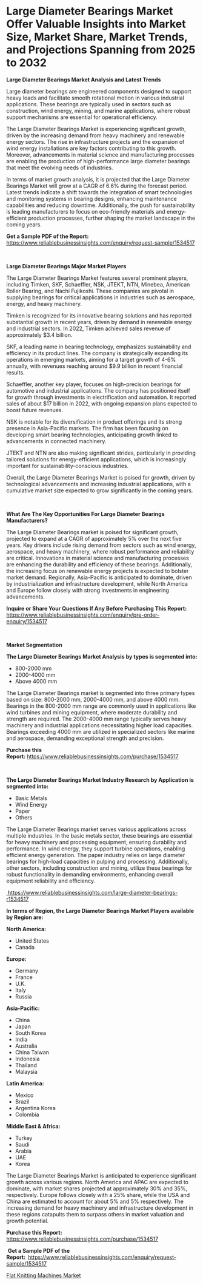 <p><h1>Large Diameter Bearings Market Offer Valuable Insights into Market Size, Market Share, Market Trends, and Projections Spanning from 2025 to 2032</h1></p><p><strong>Large Diameter Bearings Market Analysis and Latest Trends</strong></p>
<p><p>Large diameter bearings are engineered components designed to support heavy loads and facilitate smooth rotational motion in various industrial applications. These bearings are typically used in sectors such as construction, wind energy, mining, and marine applications, where robust support mechanisms are essential for operational efficiency.</p><p>The Large Diameter Bearings Market is experiencing significant growth, driven by the increasing demand from heavy machinery and renewable energy sectors. The rise in infrastructure projects and the expansion of wind energy installations are key factors contributing to this growth. Moreover, advancements in material science and manufacturing processes are enabling the production of high-performance large diameter bearings that meet the evolving needs of industries.</p><p>In terms of market growth analysis, it is projected that the Large Diameter Bearings Market will grow at a CAGR of 6.6% during the forecast period. Latest trends indicate a shift towards the integration of smart technologies and monitoring systems in bearing designs, enhancing maintenance capabilities and reducing downtime. Additionally, the push for sustainability is leading manufacturers to focus on eco-friendly materials and energy-efficient production processes, further shaping the market landscape in the coming years.</p></p>
<p><strong>Get a Sample PDF of the Report:&nbsp;</strong> <a href="https://www.reliablebusinessinsights.com/enquiry/request-sample/1534517?utm_campaign=2224&utm_medium=2&utm_source=Github&utm_content=ia&utm_term=17022025&utm_id=large-diameter-bearings">https://www.reliablebusinessinsights.com/enquiry/request-sample/1534517</a></p>
<p>&nbsp;</p>
<p><strong>Large Diameter Bearings Major Market Players</strong></p>
<p><p>The Large Diameter Bearings Market features several prominent players, including Timken, SKF, Schaeffler, NSK, JTEKT, NTN, Minebea, American Roller Bearing, and Nachi Fujikoshi. These companies are pivotal in supplying bearings for critical applications in industries such as aerospace, energy, and heavy machinery.</p><p>Timken is recognized for its innovative bearing solutions and has reported substantial growth in recent years, driven by demand in renewable energy and industrial sectors. In 2022, Timken achieved sales revenue of approximately $3.4 billion.</p><p>SKF, a leading name in bearing technology, emphasizes sustainability and efficiency in its product lines. The company is strategically expanding its operations in emerging markets, aiming for a target growth of 4-6% annually, with revenues reaching around $9.9 billion in recent financial results.</p><p>Schaeffler, another key player, focuses on high-precision bearings for automotive and industrial applications. The company has positioned itself for growth through investments in electrification and automation. It reported sales of about $17 billion in 2022, with ongoing expansion plans expected to boost future revenues.</p><p>NSK is notable for its diversification in product offerings and its strong presence in Asia-Pacific markets. The firm has been focusing on developing smart bearing technologies, anticipating growth linked to advancements in connected machinery.</p><p>JTEKT and NTN are also making significant strides, particularly in providing tailored solutions for energy-efficient applications, which is increasingly important for sustainability-conscious industries.</p><p>Overall, the Large Diameter Bearings Market is poised for growth, driven by technological advancements and increasing industrial applications, with a cumulative market size expected to grow significantly in the coming years.</p></p>
<p>&nbsp;</p>
<p><strong>What Are The Key Opportunities For Large Diameter Bearings Manufacturers?</strong></p>
<p><p>The Large Diameter Bearings market is poised for significant growth, projected to expand at a CAGR of approximately 5% over the next five years. Key drivers include rising demand from sectors such as wind energy, aerospace, and heavy machinery, where robust performance and reliability are critical. Innovations in material science and manufacturing processes are enhancing the durability and efficiency of these bearings. Additionally, the increasing focus on renewable energy projects is expected to bolster market demand. Regionally, Asia-Pacific is anticipated to dominate, driven by industrialization and infrastructure development, while North America and Europe follow closely with strong investments in engineering advancements.</p></p>
<p><strong>Inquire or Share Your Questions If Any Before Purchasing This Report:</strong> <a href="https://www.reliablebusinessinsights.com/enquiry/pre-order-enquiry/1534517?utm_campaign=2224&utm_medium=2&utm_source=Github&utm_content=ia&utm_term=17022025&utm_id=large-diameter-bearings">https://www.reliablebusinessinsights.com/enquiry/pre-order-enquiry/1534517</a></p>
<p>&nbsp;</p>
<p><strong>Market Segmentation</strong></p>
<p><strong>The Large Diameter Bearings Market Analysis by types is segmented into:</strong></p>
<p><ul><li>800-2000 mm</li><li>2000-4000 mm</li><li>Above 4000 mm</li></ul></p>
<p><p>The Large Diameter Bearings market is segmented into three primary types based on size: 800-2000 mm, 2000-4000 mm, and above 4000 mm. Bearings in the 800-2000 mm range are commonly used in applications like wind turbines and mining equipment, where moderate durability and strength are required. The 2000-4000 mm range typically serves heavy machinery and industrial applications necessitating higher load capacities. Bearings exceeding 4000 mm are utilized in specialized sectors like marine and aerospace, demanding exceptional strength and precision.</p></p>
<p><strong>Purchase this Report:&nbsp;</strong><a href="https://www.reliablebusinessinsights.com/purchase/1534517?utm_campaign=2224&utm_medium=2&utm_source=Github&utm_content=ia&utm_term=17022025&utm_id=large-diameter-bearings">https://www.reliablebusinessinsights.com/purchase/1534517</a></p>
<p>&nbsp;</p>
<p><strong>The Large Diameter Bearings Market Industry Research by Application is segmented into:</strong></p>
<p><ul><li>Basic Metals</li><li>Wind Energy</li><li>Paper</li><li>Others</li></ul></p>
<p><p>The Large Diameter Bearings market serves various applications across multiple industries. In the basic metals sector, these bearings are essential for heavy machinery and processing equipment, ensuring durability and performance. In wind energy, they support turbine operations, enabling efficient energy generation. The paper industry relies on large diameter bearings for high-load capacities in pulping and processing. Additionally, other sectors, including construction and mining, utilize these bearings for robust functionality in demanding environments, enhancing overall equipment reliability and efficiency.</p></p>
<p><a href="https://www.reliablebusinessinsights.com/large-diameter-bearings-r1534517?utm_campaign=2224&utm_medium=2&utm_source=Github&utm_content=ia&utm_term=17022025&utm_id=large-diameter-bearings">&nbsp;https://www.reliablebusinessinsights.com/large-diameter-bearings-r1534517</a></p>
<p><strong>In terms of Region, the Large Diameter Bearings Market Players available by Region are:</strong></p>
<p>
    <p> <strong> North America: </strong>
        <ul>
            <li>United States</li>
            <li>Canada</li>
        </ul>
        </p> 
    <p> <strong> Europe: </strong>
        <ul>
            <li>Germany</li>
            <li>France</li>
            <li>U.K.</li>
            <li>Italy</li>
            <li>Russia</li>
        </ul>
        </p> 
    <p> <strong> Asia-Pacific: </strong>
        <ul>
            <li>China</li>
            <li>Japan</li>
            <li>South Korea</li>
            <li>India</li>
            <li>Australia</li>
            <li>China Taiwan</li>
            <li>Indonesia</li>
            <li>Thailand</li>
            <li>Malaysia</li>
        </ul>
        </p> 
    <p> <strong> Latin America: </strong>
        <ul>
            <li>Mexico</li>
            <li>Brazil</li>
            <li>Argentina Korea</li>
            <li>Colombia</li>
        </ul>
        </p> 
    <p> <strong> Middle East & Africa: </strong>
        <ul>
            <li>Turkey</li>
            <li>Saudi</li>
            <li>Arabia</li>
            <li>UAE</li>
            <li>Korea</li>
        </ul>
    </p>
    </p>
<p><p>The Large Diameter Bearings Market is anticipated to experience significant growth across various regions. North America and APAC are expected to dominate, with market shares projected at approximately 30% and 35%, respectively. Europe follows closely with a 25% share, while the USA and China are estimated to account for about 5% and 5% respectively. The increasing demand for heavy machinery and infrastructure development in these regions catapults them to surpass others in market valuation and growth potential.</p></p>
<p><strong>Purchase this Report: </strong><a href="https://www.reliablebusinessinsights.com/purchase/1534517?utm_campaign=2224&utm_medium=2&utm_source=Github&utm_content=ia&utm_term=17022025&utm_id=large-diameter-bearings">https://www.reliablebusinessinsights.com/purchase/1534517</a></p>
<p>&nbsp;<strong>Get a Sample PDF of the Report:&nbsp;&nbsp;</strong><a href="https://www.reliablebusinessinsights.com/enquiry/request-sample/1534517?utm_campaign=2224&utm_medium=2&utm_source=Github&utm_content=ia&utm_term=17022025&utm_id=large-diameter-bearings">https://www.reliablebusinessinsights.com/enquiry/request-sample/1534517</a></p>
<p><strong></strong></p>
<p><p><a href="https://github.com/bensemilia864/Market-Research-Report-List-1/blob/main/flat-knitting-machines-market.md?utm_campaign=2224&utm_medium=2&utm_source=Github&utm_content=ia&utm_term=17022025&utm_id=large-diameter-bearings">Flat Knitting Machines Market</a></p></p>